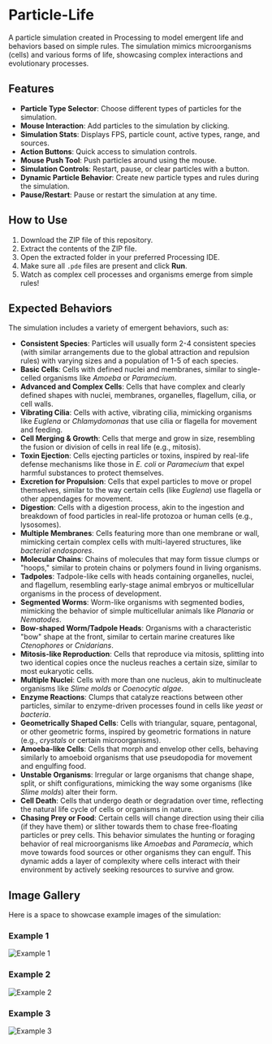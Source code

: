 # Particle-Life

A particle simulation created in Processing to model emergent life and behaviors based on simple rules. The simulation mimics microorganisms (cells) and various forms of life, showcasing complex interactions and evolutionary processes.

## Features
- **Particle Type Selector**: Choose different types of particles for the simulation.
- **Mouse Interaction**: Add particles to the simulation by clicking.
- **Simulation Stats**: Displays FPS, particle count, active types, range, and sources.
- **Action Buttons**: Quick access to simulation controls.
- **Mouse Push Tool**: Push particles around using the mouse.
- **Simulation Controls**: Restart, pause, or clear particles with a button.
- **Dynamic Particle Behavior**: Create new particle types and rules during the simulation.
- **Pause/Restart**: Pause or restart the simulation at any time.

## How to Use
1. Download the ZIP file of this repository.
2. Extract the contents of the ZIP file.
3. Open the extracted folder in your preferred Processing IDE.
4. Make sure all `.pde` files are present and click **Run**.
5. Watch as complex cell processes and organisms emerge from simple rules!

## Expected Behaviors
The simulation includes a variety of emergent behaviors, such as:

- **Consistent Species**: Particles will usually form 2-4 consistent species (with similar arrangements due to the global attraction and repulsion rules) with varying sizes and a population of 1-5 of each species.
- **Basic Cells**: Cells with defined nuclei and membranes, similar to single-celled organisms like *Amoeba* or *Paramecium*.
- **Advanced and Complex Cells**: Cells that have complex and clearly defined shapes with nuclei, membranes, organelles, flagellum, cilia, or cell walls.
- **Vibrating Cilia**: Cells with active, vibrating cilia, mimicking organisms like *Euglena* or *Chlamydomonas* that use cilia or flagella for movement and feeding.
- **Cell Merging & Growth**: Cells that merge and grow in size, resembling the fusion or division of cells in real life (e.g., mitosis).
- **Toxin Ejection**: Cells ejecting particles or toxins, inspired by real-life defense mechanisms like those in *E. coli* or *Paramecium* that expel harmful substances to protect themselves.
- **Excretion for Propulsion**: Cells that expel particles to move or propel themselves, similar to the way certain cells (like *Euglena*) use flagella or other appendages for movement.
- **Digestion**: Cells with a digestion process, akin to the ingestion and breakdown of food particles in real-life protozoa or human cells (e.g., lysosomes).
- **Multiple Membranes**: Cells featuring more than one membrane or wall, mimicking certain complex cells with multi-layered structures, like *bacterial endospores*.
- **Molecular Chains**: Chains of molecules that may form tissue clumps or "hoops," similar to protein chains or polymers found in living organisms.
- **Tadpoles**: Tadpole-like cells with heads containing organelles, nuclei, and flagellum, resembling early-stage animal embryos or multicellular organisms in the process of development.
- **Segmented Worms**: Worm-like organisms with segmented bodies, mimicking the behavior of simple multicellular animals like *Planaria* or *Nematodes*.
- **Bow-shaped Worm/Tadpole Heads**: Organisms with a characteristic "bow" shape at the front, similar to certain marine creatures like *Ctenophores* or *Cnidarians*.
- **Mitosis-like Reproduction**: Cells that reproduce via mitosis, splitting into two identical copies once the nucleus reaches a certain size, similar to most eukaryotic cells.
- **Multiple Nuclei**: Cells with more than one nucleus, akin to multinucleate organisms like *Slime molds* or *Coenocytic algae*.
- **Enzyme Reactions**: Clumps that catalyze reactions between other particles, similar to enzyme-driven processes found in cells like *yeast* or *bacteria*.
- **Geometrically Shaped Cells**: Cells with triangular, square, pentagonal, or other geometric forms, inspired by geometric formations in nature (e.g., *crystals* or certain microorganisms).
- **Amoeba-like Cells**: Cells that morph and envelop other cells, behaving similarly to amoeboid organisms that use pseudopodia for movement and engulfing food.
- **Unstable Organisms**: Irregular or large organisms that change shape, split, or shift configurations, mimicking the way some organisms (like *Slime molds*) alter their form.
- **Cell Death**: Cells that undergo death or degradation over time, reflecting the natural life cycle of cells or organisms in nature.
- **Chasing Prey or Food**: Certain cells will change direction using their cilia (if they have them) or slither towards them to chase free-floating particles or prey cells. This behavior simulates the hunting or foraging behavior of real microorganisms like *Amoebas* and *Paramecia*, which move towards food sources or other organisms they can engulf. This dynamic adds a layer of complexity where cells interact with their environment by actively seeking resources to survive and grow.

## Image Gallery

Here is a space to showcase example images of the simulation:

### Example 1
![Example 1](path-to-your-image-1.jpg)

### Example 2
![Example 2](path-to-your-image-2.jpg)

### Example 3
![Example 3](path-to-your-image-3.jpg)
